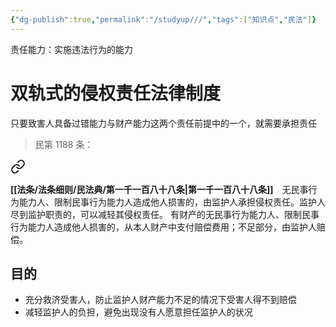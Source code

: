 ```yaml
---
{"dg-publish":true,"permalink":"/studyup///","tags":["知识点","民法"]}
---
```


责任能力：实施违法行为的能力
# 双轨式的侵权责任法律制度
只要致害人具备过错能力与财产能力这两个责任前提中的一个，就需要承担责任
>民第 1188 条：
<div class="transclusion internal-embed is-loaded"><a class="markdown-embed-link" href="/////#t1188" aria-label="Open link"><svg xmlns="http://www.w3.org/2000/svg" width="24" height="24" viewBox="0 0 24 24" fill="none" stroke="currentColor" stroke-width="2" stroke-linecap="round" stroke-linejoin="round" class="svg-icon lucide-link"><path d="M10 13a5 5 0 0 0 7.54.54l3-3a5 5 0 0 0-7.07-7.07l-1.72 1.71"></path><path d="M14 11a5 5 0 0 0-7.54-.54l-3 3a5 5 0 0 0 7.07 7.07l1.71-1.71"></path></svg></a><div class="markdown-embed">



**[[法条/法条细则/民法典/第一千一百八十八条\|第一千一百八十八条]]**　无民事行为能力人、限制民事行为能力人造成他人损害的，由监护人承担侵权责任。监护人尽到监护职责的，可以减轻其侵权责任。
有财产的无民事行为能力人、限制民事行为能力人造成他人损害的，从本人财产中支付赔偿费用；不足部分，由监护人赔偿。 

</div></div>

## 目的
- 充分救济受害人，防止监护人财产能力不足的情况下受害人得不到赔偿
- 减轻监护人的负担，避免出现没有人愿意担任监护人的状况